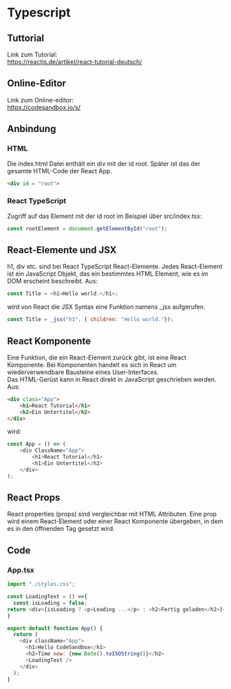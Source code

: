 # Typescript

## Tuttorial
Link zum Tutorial:  
https://reactjs.de/artikel/react-tutorial-deutsch/

## Online-Editor
Link zum Online-editor:  
https://codesandbox.io/s/

## Anbindung
### HTML
Die index.html Datei enthält ein div mit der id root. Später ist das der gesamte HTML-Code der React App.
```html
<div id = "root">
```

### React TypeScript
Zugriff auf das Element mit der id root im Beispiel über src/index.tsx:
```js
const rootElement = document.getElementById("root");
```

## React-Elemente und JSX
h1, div etc. sind bei React TypeScript React-Elemente. Jedes React-Element ist ein JavaScript Objekt, das ein bestimmtes HTML Element, wie es im DOM erscheint beschreibt.
Aus:  
```js
const Title = <h1>Hello world.</h1>;
```
wird von React die JSX Syntax eine Funktion namens _jsx aufgerufen.
```js
const Title = _jsx("h1", { children: "Hello world."});
```

## React Komponente
Eine Funktion, die ein React-Element zurück gibt, ist eine React Komponente. Bei Komponenten handelt es sich in React um wiederverwendbare Bausteine eines User-Interfaces.  
Das HTML-Gerüst kann in React direkt in JavaScript geschrieben werden.
Aus:  
```html
<div class="App">
    <h1>React Tutorial</h1>
    <h2>Ein Untertitel</h2>
</div>
```
wird:  
```js
const App = () => (
    <div ClassName="App">
        <h1>React Tutorial</h1>
        <h1>Ein Untertitel</h2>
    </div>
);
```

## React Props
React properties (props) sind vergleichbar mit HTML Attributen. Eine prop wird einem React-Element oder einer React Komponente übergeben, in dem es in den öffnenden Tag gesetzt wird.


## Code
### App.tsx
```js
import "./styles.css";

const LoadingText = () =>{
  const isLoading = false;
return <div>{isLoading ? <p>Loading ...</p> : <h2>Fertig geladen</h2>}</div>;
}

export default function App() {
  return (
    <div className="App">
      <h1>Hello CodeSandbox</h1>
      <h2>Time now: {new Date().toISOString()}</h2>
      <LoadingText />
    </div>
  );
}
```